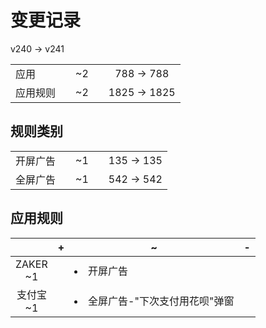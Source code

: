 # 变更记录

v240 -> v241

||||||
|-|:-:|:-:|:-:|:-:|
|应用||~2||788 -> 788|
|应用规则||~2||1825 -> 1825|

## 规则类别

||||||
|-|:-:|:-:|:-:|:-:|
|开屏广告||~1||135 -> 135|
|全屏广告||~1||542 -> 542|

## 应用规则

||+|~|-|
|:-:|-|-|-|
|ZAKER<br>~1||<li>开屏广告||
|支付宝<br>~1||<li>全屏广告-"下次支付用花呗"弹窗||
